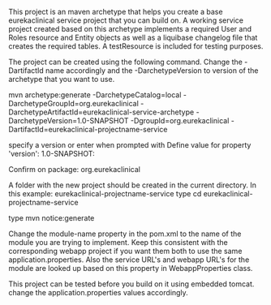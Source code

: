 This project is an maven archetype that helps you create a base eurekaclinical service project that you can build on. A working service project created based on this archetype implements a required User and Roles resource and Entity objects as well as a liquibase changelog file that creates the required tables. A testResource is included for testing purposes. 

The project can be created using the following command. Change the -DartifactId name accordingly and the -DarchetypeVersion to version of the archetype that you want to use.

mvn archetype:generate -DarchetypeCatalog=local -DarchetypeGroupId=org.eurekaclinical -DarchetypeArtifactId=eurekaclinical-service-archetype -DarchetypeVersion=1.0-SNAPSHOT -DgroupId=org.eurekaclinical -DartifactId=eurekaclinical-projectname-service

specify a version or enter when prompted with Define value for property 'version': 1.0-SNAPSHOT:

Confirm on package: org.eurekaclinical

A folder with the new project should be created in the current directory. In this example: eurekaclinical-projectname-service 
type cd eurekaclinical-projectname-service

type mvn notice:generate

Change the module-name property in the pom.xml to the name of the module you are trying to implement. Keep this consistent with the corresponding webapp project if you want them both to use the same application.properties. Also the service URL's and webapp URL's for the module are looked up based on this property in WebappProperties class.

This project can be tested before you build on it using embedded tomcat. change the application.properties values accordingly.
